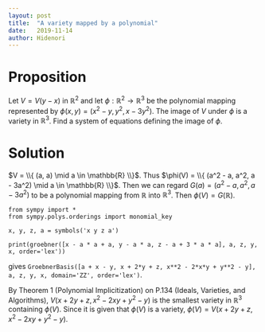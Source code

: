 ```yaml
---
layout: post
title:  "A variety mapped by a polynomial"
date:   2019-11-14
author: Hidenori
---
```


# Proposition
Let $V = V(y - x)$ in $\mathbb{R}^2$ and let $\phi: \mathbb{R}^2 \rightarrow \mathbb{R}^3$ be the polynomial mapping represented by $\phi(x, y) = (x^2 - y, y^2, x - 3y^2)$.
The image of $V$ under $\phi$ is a variety in $\mathbb{R}^3$.
Find a system of equations defining the image of $\phi$.

# Solution

$V = \\{ (a, a) \mid a \in \mathbb{R} \\}$.
Thus $\phi(V) = \\{ (a^2 - a, a^2, a - 3a^2) \mid a \in \mathbb{R} \\}$.
Then we can regard $G(a) = (a^2 - a, a^2, a - 3a^2)$ to be a polynomial mapping from $\mathbb{R}$ into $\mathbb{R}^3$.
Then $\phi(V) = G(\mathbb{R})$.

    from sympy import *
    from sympy.polys.orderings import monomial_key

    x, y, z, a = symbols('x y z a')

    print(groebner([x - a * a + a, y - a * a, z - a + 3 * a * a], a, z, y, x, order='lex'))

gives `GroebnerBasis([a + x - y, x + 2*y + z, x**2 - 2*x*y + y**2 - y], a, z, y, x, domain='ZZ', order='lex')`.

By Theorem 1 (Polynomial Implicitization) on P.134 (Ideals, Varieties, and Algorithms), $V(x + 2y + z, x^2 - 2xy + y^2 - y)$ is the smallest variety in $\mathbb{R}^3$ containing $\phi(V)$.
Since it is given that $\phi(V)$ is a variety, $\phi(V) = V(x + 2y + z, x^2 - 2xy + y^2 - y)$.
